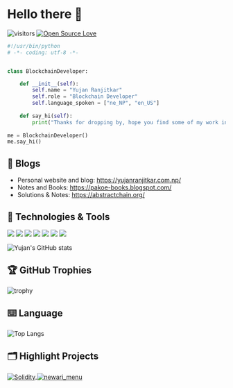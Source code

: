 # Hello there 👋

![visitors](https://visitor-badge.laobi.icu/badge?page_id=0xYujan.0xYujan)
[![Open Source Love](https://badges.frapsoft.com/os/v1/open-source.svg?v=102)](https://github.com/0xYujan/Solidity/)


```python
#!/usr/bin/python
# -*- coding: utf-8 -*-


class BlockchainDeveloper:

    def __init__(self):
        self.name = "Yujan Ranjitkar"
        self.role = "Blockchain Developer"
        self.language_spoken = ["ne_NP", "en_US"]
        
    def say_hi(self):
        print("Thanks for dropping by, hope you find some of my work interesting.")
        
me = BlockchainDeveloper()
me.say_hi()
```

## 📝 Blogs

- Personal website and blog: https://yujanranjitkar.com.np/
- Notes and Books: https://pakoe-books.blogspot.com/
- Solutions & Notes: https://abstractchain.org/


## 🔧 Technologies & Tools

![](https://img.shields.io/badge/OS-Linux-informational?style=flat&logo=linux&logoColor=white&color=6aa6f8)
![](https://img.shields.io/badge/Editor-VS_Code-informational?style=flat&logo=visual-studio-code&logoColor=white&color=6aa6f8)
![](https://img.shields.io/badge/Code-Java-informational?style=flat&logo=java&logoColor=white&color=6aa6f8)
![](https://img.shields.io/badge/Code-C-informational?style=flat&logo=c&logoColor=white&color=6aa6f8)
![](https://img.shields.io/badge/Code-C++-informational?style=flat&logo=cpp&logoColor=white&color=6aa6f8)
![](https://img.shields.io/badge/Code-Solidity-informational?style=flat&logo=solidity&logoColor=white&color=6aa6f8)
![](https://img.shields.io/badge/Tools-Docker-informational?style=flat&logo=docker&logoColor=white&color=6aa6f8)

![Yujan's GitHub stats](https://github-readme-stats.vercel.app/api?username=0xYujan&show_icons=true&theme=radical)


<!-- ## &#x1f4c8; GitHub Stats
<a href="https://github.com/0xYujan/0xYujan">
  <img align="center" src="https://github-readme-stats.vercel.app/api/top-langs/?username=0xYujan&hide=c%2B%2B,c,matlab,assembly&title_color=6aa6f8&text_color=8a919a&icon_color=6aa6f8&bg_color=22272e" alt="Zhenye's GitHub Stats" />
</a>
<a href="https://github.com/0xYujan/0xYujan">
  <img align="center" src="https://github-readme-stats.vercel.app/api?username=0xYujan&show_icons=true&line_height=27&count_private=true&title_color=6aa6f8&text_color=8a919a&icon_color=6aa6f8&bg_color=22272e" alt="Zhenye's GitHub Stats" />
</a> -->

## 🏆 GitHub Trophies

![trophy](https://github-profile-trophy.vercel.app/?username=0xYujan&theme=nord&column=7)

## ⌨️ Language
![Top Langs](https://github-readme-stats.vercel.app/api/top-langs/?username=0xYujan&layout=compact)


## 🗂️ Highlight Projects

<a href="https://github.com/0xYujan/Solidity">
  <img align="center" src="https://github-readme-stats.vercel.app/api/pin/?username=0xYujan&repo=Solidity&show_icons=true&line_height=27&title_color=6aa6f8&text_color=8a919a&icon_color=6aa6f8&bg_color=22272e" alt="Solidity" />
</a>

<a href="https://github.com/0xYujan/newari_menu">
  <img align="center" src="https://github-readme-stats.vercel.app/api/pin/?username=0xYujan&repo=newari_menu&show_icons=true&line_height=27&title_color=6aa6f8&text_color=8a919a&icon_color=6aa6f8&bg_color=22272e" alt="newari_menu" />
</a>

<!-- ## 👨‍💻 This week, I spent my time on:
[![Yujan's wakatime stats](https://github-readme-stats.vercel.app/api/wakatime?username=yujan1&line_height=27&title_color=6aa6f8&text_color=8a919a&icon_color=6aa6f8&bg_color=22272e)](https://github.com/anuraghazra/github-readme-stats) -->

